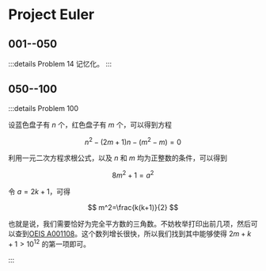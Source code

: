 # Project Euler

## 001--050

:::details Problem 14
记忆化。
:::

## 050--100

:::details Problem 100

设蓝色盘子有 $n$ 个，红色盘子有 $m$ 个，可以得到方程

$$
n^2-(2m+1)n-(m^2-m)=0
$$

利用一元二次方程求根公式，以及 $n$ 和 $m$ 均为正整数的条件，可以得到

$$
8m^2+1=a^2
$$

令 $a=2k+1$，可得

$$
m^2=\frac{k(k+1)}{2}
$$

也就是说，我们需要恰好为完全平方数的三角数。不妨枚举打印出前几项，然后可以查到[OEIS A001108](https://oeis.org/A001108)。这个数列增长很快，所以我们找到其中能够使得 $2m+k+1>10^{12}$ 的第一项即可。

:::
